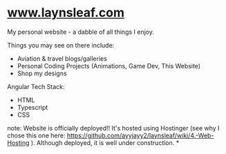 # www.laynsleaf.com
My personal website - a dabble of all things I enjoy. 

Things you may see on there include:
* Aviation & travel blogs/galleries
* Personal Coding Projects (Animations, Game Dev, This Website)
* Shop my designs

Angular Tech Stack:
* HTML
* Typescript
* CSS

note: Website is officially deployed!! It's hosted using Hostinger (see why I chose this one here: https://github.com/ayyjayy2/laynsleaf/wiki/4.-Web-Hosting ). Although deployed, it is well under construction. *
